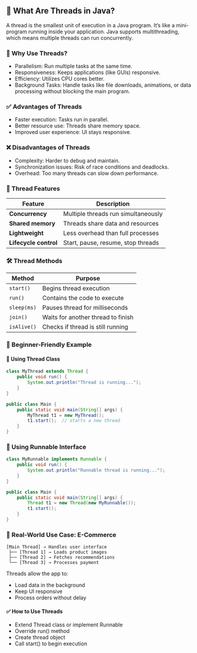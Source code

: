 ## 🧠 What Are Threads in Java?
A thread is the smallest unit of execution in a Java program. It’s like a mini-program running inside your application. Java supports multithreading, which means multiple threads can run concurrently.

### 🔧 Why Use Threads?
- Parallelism: Run multiple tasks at the same time.
- Responsiveness: Keeps applications (like GUIs) responsive.
- Efficiency: Utilizes CPU cores better.
- Background Tasks: Handle tasks like file downloads, animations, or data processing without blocking the main program.

### ✅ Advantages of Threads
- Faster execution: Tasks run in parallel.
- Better resource use: Threads share memory space.
- Improved user experience: UI stays responsive.

### ❌ Disadvantages of Threads
- Complexity: Harder to debug and maintain.
- Synchronization issues: Risk of race conditions and deadlocks.
- Overhead: Too many threads can slow down performance.

### 🧩 Thread Features
 **Feature**         | **Description**                                      |
|---------------------|------------------------------------------------------|
| **Concurrency**     | Multiple threads run simultaneously                  |
| **Shared memory**   | Threads share data and resources                     |
| **Lightweight**     | Less overhead than full processes                    |
| **Lifecycle control** | Start, pause, resume, stop threads                  |
### 🛠️ Thread Methods
| **Method**     | **Purpose**                                 |
|----------------|---------------------------------------------|
| `start()`      | Begins thread execution                     |
| `run()`        | Contains the code to execute                |
| `sleep(ms)`    | Pauses thread for milliseconds              |
| `join()`       | Waits for another thread to finish          |
| `isAlive()`    | Checks if thread is still running           |
### 👶 Beginner-Friendly Example
#### 🔹 Using Thread Class
```java
class MyThread extends Thread {
    public void run() {
        System.out.println("Thread is running...");
    }
}

public class Main {
    public static void main(String[] args) {
        MyThread t1 = new MyThread();
        t1.start();  // starts a new thread
    }
}
```
### 🔹 Using Runnable Interface
```java
class MyRunnable implements Runnable {
    public void run() {
        System.out.println("Runnable thread is running...");
    }
}

public class Main {
    public static void main(String[] args) {
        Thread t1 = new Thread(new MyRunnable());
        t1.start();
    }
}
```
### 🛒 Real-World Use Case: E-Commerce
```plaintext
[Main Thread] → Handles user interface
 ├── [Thread 1] → Loads product images
 ├── [Thread 2] → Fetches recommendations
 └── [Thread 3] → Processes payment
```
Threads allow the app to:
- Load data in the background
- Keep UI responsive
- Process orders without delay

#### ✅ How to Use Threads
- Extend Thread class or implement Runnable
- Override run() method
- Create thread object
- Call start() to begin execution